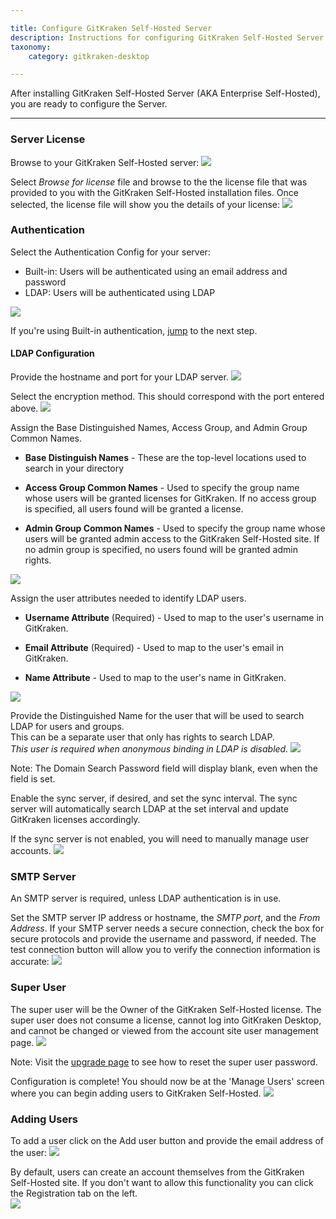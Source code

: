```yaml
---

title: Configure GitKraken Self-Hosted Server
description: Instructions for configuring GitKraken Self-Hosted Server
taxonomy:
    category: gitkraken-desktop

---
```


After installing GitKraken Self-Hosted Server (AKA Enterprise Self-Hosted), you are ready to configure the Server.

***

<a id="server-license"></a>

### Server License
Browse to your GitKraken Self-Hosted server:
<img src='/wp-content/uploads/select-license.png' srcset='/wp-content/uploads/select-license@2x.png' class='img-bordered img-responsive center'>

Select _Browse for license_ file and browse to the the license file that was provided to you with the GitKraken Self-Hosted installation files.  Once selected, the license file will show you the details of your license:
<img src='/wp-content/uploads/license-details.png' srcset='/wp-content/uploads/license-details@2x.png' class='img-bordered img-responsive center'>

<a id="authentication"></a>

### Authentication
Select the Authentication Config for your server:

  * Built-in: Users will be authenticated using an email address and password
  * LDAP: Users will be authenticated using LDAP
<img src='/wp-content/uploads/auth-config.png' srcset='/wp-content/uploads/auth-config@2x.png' class='img-bordered img-responsive center'>

If you're using Built-in authentication, [jump](#smtp-server) to the next step.

<a id="ldap-configuration"></a>

#### LDAP Configuration
Provide the hostname and port for your LDAP server.
<img src='/wp-content/uploads/ldap-host-port.png' srcset='/wp-content/uploads/ldap-host-port@2x.png' class='img-bordered img-responsive center'>

Select the encryption method.  This should correspond with the port entered above.
<img src='/wp-content/uploads/encryption-method.png' srcset='/wp-content/uploads/encryption-method@2x.png' class='img-bordered img-responsive center'>

Assign the Base Distinguished Names, Access Group, and Admin Group Common Names.

  * **Base Distinguish Names** - These are the top-level locations used to search in your directory

  * **Access Group Common Names** - Used to specify the group name whose users will be granted licenses for GitKraken.  If no access group is specified, all users found will be granted a license.

  * **Admin Group Common Names** - Used to specify the group name whose users will be granted admin access to the GitKraken Self-Hosted site.  If no admin group is specified, no users found will be granted admin rights.
<img src='/wp-content/uploads/base-dn.png' srcset='/wp-content/uploads/base-dn@2x.png' class='img-bordered img-responsive center'>

Assign the user attributes needed to identify LDAP users.

  * **Username Attribute** (Required) - Used to map to the user's username in GitKraken.

  * **Email Attribute** (Required) - Used to map to the user's email in GitKraken.

  * **Name Attribute** - Used to map to the user's name in GitKraken.

<img src='/wp-content/uploads/user-attributes.png' srcset='/wp-content/uploads/user-attributes@2x.png' class='img-bordered img-responsive center'>

Provide the Distinguished Name for the user that will be used to search LDAP for users and groups.  
This can be a separate user that only has rights to search LDAP.  
*This user is required when anonymous binding in LDAP is disabled.*
<img src='/wp-content/uploads/search-user.png' srcset='/wp-content/uploads/search-user@2x.png' class='img-bordered img-responsive center'>

<div class='callout callout--warning'>
  <p>Note: The Domain Search Password field will display blank, even when the field is set.</p>
</div>

Enable the sync server, if desired, and set the sync interval.  The sync server will automatically search LDAP at the set interval and update GitKraken licenses accordingly.

If the sync server is not enabled, you will need to manually manage user accounts.
<img src='/wp-content/uploads/sync-server.png' srcset='/wp-content/uploads/sync-server@2x.png' class='img-bordered img-responsive center'>

<a id="smtp-server"></a>

### SMTP Server
An SMTP server is required, unless LDAP authentication is in use.

Set the SMTP server IP address or hostname, the _SMTP port_, and the _From Address_.  If your SMTP server needs a secure connection, check the box for secure protocols and provide the username and password, if needed.  The test connection button will allow you to verify the connection information is accurate:
<img src='/wp-content/uploads/smtp-setup.png' srcset='/wp-content/uploads/smtp-setup@2x.png' class='img-bordered img-responsive center'>

<a id="super-user"></a>

### Super User
The super user will be the Owner of the GitKraken Self-Hosted license.  The super user does not consume a license, cannot log into GitKraken Desktop, and cannot be changed or viewed from the account site user management page.
<img src='/wp-content/uploads/super-user.png' srcset='/wp-content/uploads/super-user@2x.png' class='img-bordered img-responsive center'>

<div class='callout callout--neutral'>
  <p>Note: Visit the <a href="/enterprise/upgrade-enterprise/#reset-the-super-user-password">upgrade page</a> to see how to reset the super user password.</p>
</div>

Configuration is complete!  You should now be at the 'Manage Users' screen where you can begin adding users to GitKraken Self-Hosted.
<img src='/wp-content/uploads/manage-users.png' srcset='/wp-content/uploads/manage-users@2x.png' class='img-bordered img-responsive center'>

<a id="adding-users"></a>

### Adding Users
To add a user click on the Add user button and provide the email address of the user:
<img src='/wp-content/uploads/user-email.png' srcset='/wp-content/uploads/user-email@2x.png' class='img-bordered img-responsive center'>

By default, users can create an account themselves from the GitKraken Self-Hosted site.  If you don't want to allow this functionality you can click the Registration tab on the left.  
<img src='/wp-content/uploads/registration-settings.png' srcset='/wp-content/uploads/registration-settings@2x.png' class='img-bordered img-responsive center'>
